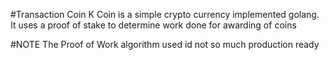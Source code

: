 #Transaction Coin
K Coin is a simple crypto currency implemented golang.
It uses a proof of stake to determine work done for awarding of coins

#NOTE
The Proof of Work algorithm used id not so much production ready
